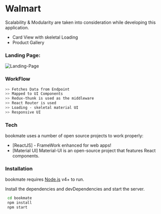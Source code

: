 # Walmart

Scalability & Modularity are taken into consideration while developing this application.

- Card View with skeletal Loading
- Product Gallery

### Landing Page:

![Landing-Page](./src/static/screenshot-landingPage.jpg 'Landing Page')

### WorkFlow

```sh
>> Fetches Data from Endpoint
>> Mapped to UI Components
>> Redux-thunk is used as the middleware
>> React Router is used
>> Loading - skeletal material UI
>> Responsive UI
```

### Tech

bookmate uses a number of open source projects to work properly:

- [ReactJS] - FrameWork enhanced for web apps!
- [Material UI] Material-UI is an open-source project that features React components.

### Installation

bookmate requires [Node.js](https://nodejs.org/) v4+ to run.

Install the dependencies and devDependencies and start the server.

```sh
 cd bookmate
 npm install
 npm start
```
